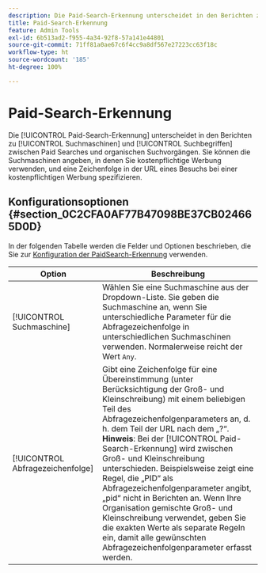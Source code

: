 ```yaml
---
description: Die Paid-Search-Erkennung unterscheidet in den Berichten zu Suchmaschinen und Suchbegriffen zwischen Paid Searches und organischen Suchvorgängen.
title: Paid-Search-Erkennung
feature: Admin Tools
exl-id: 6b513ad2-f955-4a34-92f8-57a141e44801
source-git-commit: 71ff81a0ae67c6f4cc9a8df567e27223cc63f18c
workflow-type: ht
source-wordcount: '185'
ht-degree: 100%

---
```


# Paid-Search-Erkennung

Die [!UICONTROL Paid-Search-Erkennung] unterscheidet in den Berichten zu [!UICONTROL Suchmaschinen] und [!UICONTROL Suchbegriffen] zwischen Paid Searches und organischen Suchvorgängen. Sie können die Suchmaschinen angeben, in denen Sie kostenpflichtige Werbung verwenden, und eine Zeichenfolge in der URL eines Besuchs bei einer kostenpflichtigen Werbung spezifizieren.

## Konfigurationsoptionen {#section_0C2CFA0AF77B47098BE37CB024665D0D}

In der folgenden Tabelle werden die Felder und Optionen beschrieben, die Sie zur [Konfiguration der PaidSearch-Erkennung](/help/admin/admin/c-manage-report-suites/c-edit-report-suites/general/paid-search-detection/t-paid-search-detection.md) verwenden.

| Option | Beschreibung |
| --- | --- |
| [!UICONTROL Suchmaschine] | Wählen Sie eine Suchmaschine aus der Dropdown-Liste. Sie geben die Suchmaschine an, wenn Sie unterschiedliche Parameter für die Abfragezeichenfolge in unterschiedlichen Suchmaschinen verwenden. Normalerweise reicht der Wert `Any`. |
| [!UICONTROL Abfragezeichenfolge] | Gibt eine Zeichenfolge für eine Übereinstimmung (unter Berücksichtigung der Groß- und Kleinschreibung) mit einem beliebigen Teil des Abfragezeichenfolgenparameters an, d. h. dem Teil der URL nach dem „?“. <br>**Hinweis**: Bei der [!UICONTROL Paid-Search-Erkennung] wird zwischen Groß- und Kleinschreibung unterschieden. Beispielsweise zeigt eine Regel, die „PID“ als Abfragezeichenfolgenparameter angibt, „pid“ nicht in Berichten an. Wenn Ihre Organisation gemischte Groß- und Kleinschreibung verwendet, geben Sie die exakten Werte als separate Regeln ein, damit alle gewünschten Abfragezeichenfolgenparameter erfasst werden. |
